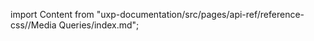 
import Content from "uxp-documentation/src/pages/api-ref/reference-css//Media Queries/index.md";

<Content query="product=xd"/>
